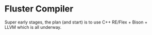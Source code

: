 
# Fluster Compiler

Super early stages, the plan (and start) is to use C++
RE/Flex + Bison + LLVM which is all underway.
